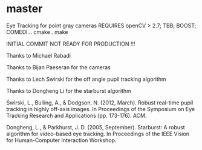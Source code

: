 # master
Eye Tracking for point gray cameras
REQUIRES openCV > 2.7; TBB; BOOST; COMEDI...
cmake .
make



INITIAL COMMIT NOT READY FOR PRODUCTION !!!


Thanks to Michael Rabadi

Thanks to Bijan Paeseran for the cameras

Thanks to Lech Swirski for the off angle pupil tracking algorithm

Thanks to Dongheng Li for the starburst algorithm

Świrski, L., Bulling, A., & Dodgson, N. (2012, March). Robust real-time pupil tracking in highly off-axis images. In Proceedings of the Symposium on Eye Tracking Research and Applications (pp. 173-176). ACM.

Dongheng, L., & Parkhurst, J. D. (2005, September). Starburst: A robust algorithm for video-based eye tracking. In Proceedings of the IEEE Vision for Human-Computer Interaction Workshop.
